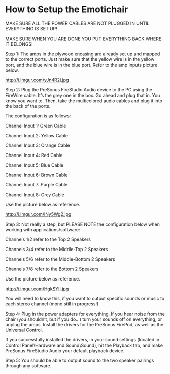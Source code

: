 How to Setup the Emotichair
===========

MAKE SURE ALL THE POWER CABLES ARE NOT PLUGGED IN UNTIL EVERYTHING IS SET UP!

MAKE SURE WHEN YOU ARE DONE YOU PUT EVERYTHING BACK WHERE IT BELONGS!

Step 1: The amps in the plywood encasing are already set up and mapped to the correct ports. Just make sure that the yellow wire is in the yellow port, and the blue wire is in the blue port. Refer to the amp inputs picture below. 

http://i.imgur.com/yJn4R2j.jpg

Step 2: Plug the PreSonus FireStudio Audio device to the PC using the FireWire cable. It’s the grey one in the box. Go ahead and plug that in. You know you want to. Then, take the multicolored audio cables and plug it into the back of the ports. 

The configuration is as follows: 

Channel Input 1: Green Cable

Channel Input 2: Yellow Cable

Channel Input 3: Orange Cable

Channel Input 4: Red Cable

Channel Input 5: Blue Cable

Channel Input 6: Brown Cable

Channel Input 7: Purple Cable

Channel Input 8: Grey Cable

Use the picture below as reference.

http://i.imgur.com/INy5Wg2.jpg

Step 3: Not really a step, but PLEASE NOTE the configuration below when working with applications/software: 

Channels 1/2 refer to the Top 2 Speakers 

Channels 3/4 refer to the Middle-Top 2 Speakers 

Channels 5/6 refer to the Middle-Bottom 2 Speakers 

Channels 7/8 refer to the Bottom 2 Speakers 

Use the picture below as reference.

http://i.imgur.com/HgkSYII.jpg
 
You will need to know this, if you want to output specific sounds or music to each stereo channel (mono still in progress!)

Step 4: Plug in the power adapters for everything. If you hear noise from the chair (you shouldn’t, but if you do…) turn your sounds off on everything, or unplug the amps. Install the drivers for the PreSonus FirePod, as well as the Universal Control. 

If you successfully installed the drivers, in your sound settings (located in Control Panel\Hardware and Sound\Sound), hit the Playback tab, and make PreSonus FireStudio Audio your default playback device.
    
Step 5: You should be able to output sound to the two speaker pairings through any software.
